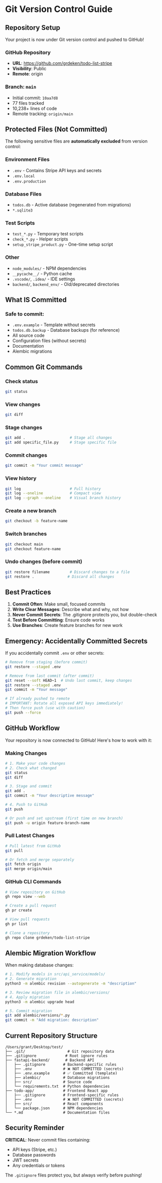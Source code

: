 # Git Version Control Guide

## Repository Setup

Your project is now under Git version control and pushed to GitHub!

### GitHub Repository
- **URL**: https://github.com/grdeken/todo-list-stripe
- **Visibility**: Public
- **Remote**: origin

### Branch: `main`
- Initial commit: `10aa7d8`
- 77 files tracked
- 10,238+ lines of code
- Remote tracking: `origin/main`

## Protected Files (Not Committed)

The following sensitive files are **automatically excluded** from version control:

### Environment Files
- `.env` - Contains Stripe API keys and secrets
- `.env.local`
- `.env.production`

### Database Files
- `todos.db` - Active database (regenerated from migrations)
- `*.sqlite3`

### Test Scripts
- `test_*.py` - Temporary test scripts
- `check_*.py` - Helper scripts
- `setup_stripe_product.py` - One-time setup script

### Other
- `node_modules/` - NPM dependencies
- `__pycache__/` - Python cache
- `.vscode/`, `.idea/` - IDE settings
- `backend/`, `backend_env/` - Old/deprecated directories

## What IS Committed

### Safe to commit:
- `.env.example` - Template without secrets
- `todos.db.backup` - Database backups (for reference)
- All source code
- Configuration files (without secrets)
- Documentation
- Alembic migrations

## Common Git Commands

### Check status
```bash
git status
```

### View changes
```bash
git diff
```

### Stage changes
```bash
git add .                    # Stage all changes
git add specific_file.py     # Stage specific file
```

### Commit changes
```bash
git commit -m "Your commit message"
```

### View history
```bash
git log                      # Full history
git log --oneline            # Compact view
git log --graph --oneline    # Visual branch history
```

### Create a new branch
```bash
git checkout -b feature-name
```

### Switch branches
```bash
git checkout main
git checkout feature-name
```

### Undo changes (before commit)
```bash
git restore filename         # Discard changes to a file
git restore .               # Discard all changes
```

## Best Practices

1. **Commit Often**: Make small, focused commits
2. **Write Clear Messages**: Describe what and why, not how
3. **Never Commit Secrets**: The .gitignore protects you, but double-check
4. **Test Before Committing**: Ensure code works
5. **Use Branches**: Create feature branches for new work

## Emergency: Accidentally Committed Secrets

If you accidentally commit `.env` or other secrets:

```bash
# Remove from staging (before commit)
git restore --staged .env

# Remove from last commit (after commit)
git reset --soft HEAD~1  # Undo last commit, keep changes
git restore --staged .env
git commit -m "Your message"

# If already pushed to remote
# IMPORTANT: Rotate all exposed API keys immediately!
# Then force push (use with caution)
git push --force
```

## GitHub Workflow

Your repository is now connected to GitHub! Here's how to work with it:

### Making Changes

```bash
# 1. Make your code changes
# 2. Check what changed
git status
git diff

# 3. Stage and commit
git add .
git commit -m "Your descriptive message"

# 4. Push to GitHub
git push

# Or push and set upstream (first time on new branch)
git push -u origin feature-branch-name
```

### Pull Latest Changes

```bash
# Pull latest from GitHub
git pull

# Or fetch and merge separately
git fetch origin
git merge origin/main
```

### GitHub CLI Commands

```bash
# View repository on GitHub
gh repo view --web

# Create a pull request
gh pr create

# View pull requests
gh pr list

# Clone a repository
gh repo clone grdeken/todo-list-stripe
```

## Alembic Migration Workflow

When making database changes:

```bash
# 1. Modify models in src/api_service/models/
# 2. Generate migration
python3 -m alembic revision --autogenerate -m "description"

# 3. Review migration file in alembic/versions/
# 4. Apply migration
python3 -m alembic upgrade head

# 5. Commit migration
git add alembic/versions/*.py
git commit -m "Add migration: description"
```

## Current Repository Structure

```
/Users/grant/Desktop/test/
├── .git/                   # Git repository data
├── .gitignore             # Root ignore rules
├── fastapi-backend/       # Backend API
│   ├── .gitignore        # Backend-specific rules
│   ├── .env              # ❌ NOT COMMITTED (secrets)
│   ├── .env.example      # ✅ Committed (template)
│   ├── alembic/          # Database migrations
│   ├── src/              # Source code
│   └── requirements.txt  # Python dependencies
├── todo-app/             # Frontend React app
│   ├── .gitignore        # Frontend-specific rules
│   ├── .env              # ❌ NOT COMMITTED (secrets)
│   ├── src/              # React components
│   └── package.json      # NPM dependencies
└── *.md                  # Documentation files
```

## Security Reminder

**CRITICAL**: Never commit files containing:
- API keys (Stripe, etc.)
- Database passwords
- JWT secrets
- Any credentials or tokens

The `.gitignore` files protect you, but always verify before pushing!
